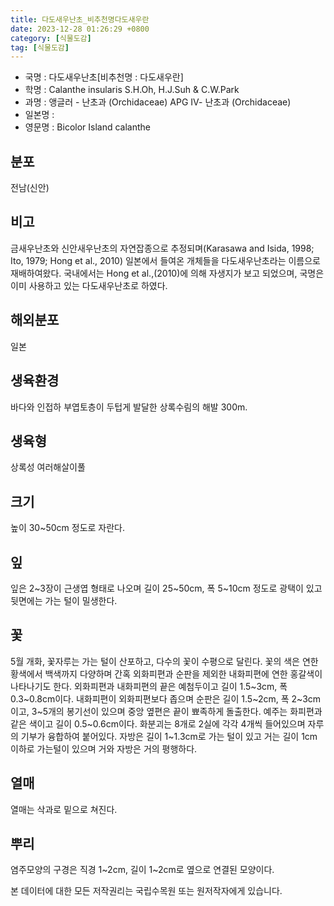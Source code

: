 ```yaml
---
title: 다도새우난초_비추천명다도새우란
date: 2023-12-28 01:26:29 +0800
category: [식물도감]
tag: [식물도감]
---
```




- 국명 : 다도새우난초[비추천명 : 다도새우란]
- 학명 : Calanthe insularis S.H.Oh, H.J.Suh & C.W.Park
- 과명 : 앵글러 - 난초과 (Orchidaceae) APG Ⅳ- 난초과 (Orchidaceae)
- 일본명 : 
- 영문명 : Bicolor Island calanthe


## 분포
전남(신안)
## 비고
금새우난초와 신안새우난초의 자연잡종으로 추정되며(Karasawa and Isida, 1998; Ito, 1979; Hong et al., 2010) 일본에서 들여온 개체들을 다도새우난초라는 이름으로 재배하여왔다. 국내에서는 Hong et al.,(2010)에 의해 자생지가 보고 되었으며, 국명은 이미 사용하고 있는 다도새우난초로 하였다.
## 해외분포
일본
## 생육환경
바다와 인접하 부엽토층이 두텁게 발달한 상록수림의 해발 300m.
## 생육형
상록성 여러해살이풀
## 크기
높이 30~50cm 정도로 자란다.
## 잎
잎은 2~3장이 근생엽 형태로 나오며 길이 25~50cm, 폭 5~10cm 정도로 광택이 있고 뒷면에는 가는 털이 밀생한다.
## 꽃
5월 개화, 꽃자루는 가는 털이 산포하고, 다수의 꽃이 수평으로 달린다. 꽃의 색은 연한 황색에서 백색까지 다양하며 간혹 외화피편과 순판을 제외한 내화피편에 연한 홍갈색이 나타나기도 한다. 외화피편과 내화피편의 끝은 예첨두이고 길이 1.5~3cm, 폭 0.3~0.8cm이다. 내화피편이 외화피편보다 좁으며 순판은 길이 1.5~2cm, 폭 2~3cm이고, 3~5개의 봉기선이 있으며 중앙 옆편은 끝이 뾰족하게 돌출한다. 예주는 화피편과 같은 색이고 길이 0.5~0.6cm이다. 화분괴는 8개로 2실에 각각 4개씩 들어있으며 자루의 기부가 융합하여 붙어있다. 자방은 길이 1~1.3cm로 가는 털이 있고 거는 길이 1cm 이하로 가는털이 있으며 거와 자방은 거의 평행하다.
## 열매
열매는 삭과로 밑으로 쳐진다.
## 뿌리
염주모양의 구경은 직경 1~2cm, 길이 1~2cm로 옆으로 연결된 모양이다.






본 데이터에 대한 모든 저작권리는 국립수목원 또는 원저작자에게 있습니다.
